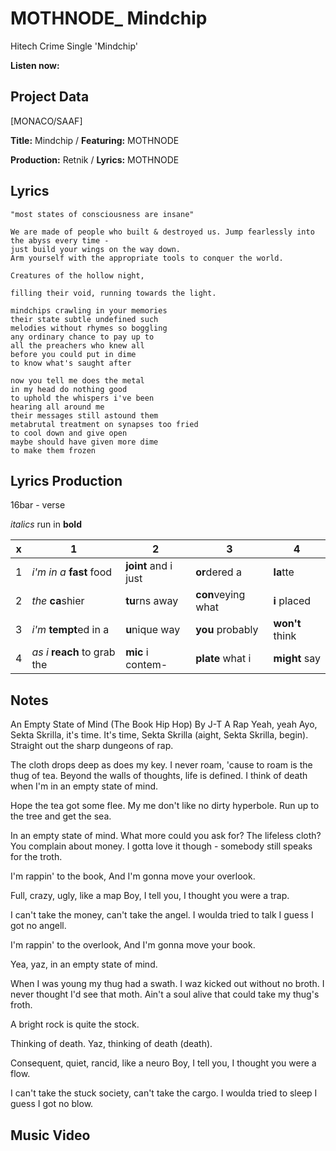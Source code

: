 # MOTHNODE_ Mindchip
Hitech Crime Single 'Mindchip'

**Listen now:**

## Project Data

[MONACO/SAAF]

**Title:** Mindchip / **Featuring:** MOTHNODE

**Production:** Retnik / **Lyrics:** MOTHNODE

## Lyrics

```
"most states of consciousness are insane"

We are made of people who built & destroyed us. Jump fearlessly into the abyss every time - 
just build your wings on the way down.
Arm yourself with the appropriate tools to conquer the world.

Creatures of the hollow night, 

filling their void, running towards the light.

mindchips crawling in your memories
their state subtle undefined such
melodies without rhymes so boggling
any ordinary chance to pay up to
all the preachers who knew all
before you could put in dime
to know what's saught after

now you tell me does the metal
in my head do nothing good
to uphold the whispers i've been
hearing all around me
their messages still astound them
metabrutal treatment on synapses too fried
to cool down and give open
maybe should have given more dime
to make them frozen

```

## Lyrics Production

16bar - verse

*italics* run in
**bold**

| x | 1 | 2 | 3 | 4 |
|---|---|---|---|---|
| 1 | *i'm in a* **fast** food | **joint** and i just  | **or**dered a  | **la**tte  |
| 2 | *the* **ca**shier | **tu**rns away  |  **con**veying what |  **i** placed |
| 3 | *i'm* **tempt**ed in a | **u**nique way  |  **you** probably |  **won't** think |
| 4 | *as i* **reach** to grab the |  **mic** i contem-  | **plate** what i | **might** say |

## Notes

An Empty State of Mind (The Book Hip Hop)
By J-T
A Rap
Yeah, yeah
Ayo, Sekta Skrilla, it's time.
It's time, Sekta Skrilla (aight, Sekta Skrilla, begin).
Straight out the sharp dungeons of rap.

The cloth drops deep as does my key.
I never roam, 'cause to roam is the thug of tea.
Beyond the walls of thoughts, life is defined.
I think of death when I'm in an empty state of mind.

Hope the tea got some flee.
My me don't like no dirty hyperbole.
Run up to the tree and get the sea.

In an empty state of mind.
What more could you ask for? The lifeless cloth?
You complain about money.
I gotta love it though - somebody still speaks for the troth.

I'm rappin' to the book,
And I'm gonna move your overlook.

Full, crazy, ugly, like a map
Boy, I tell you, I thought you were a trap.

I can't take the money, can't take the angel.
I woulda tried to talk I guess I got no angell.

I'm rappin' to the overlook,
And I'm gonna move your book.

Yea, yaz, in an empty state of mind.

When I was young my thug had a swath.
I waz kicked out without no broth.
I never thought I'd see that moth.
Ain't a soul alive that could take my thug's froth.

A bright rock is quite the stock.

Thinking of death. Yaz, thinking of death (death).

Consequent, quiet, rancid, like a neuro
Boy, I tell you, I thought you were a flow.

I can't take the stuck society, can't take the cargo.
I woulda tried to sleep I guess I got no blow.

## Music Video

